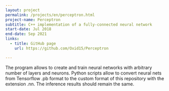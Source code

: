 ```yaml
---
layout: project
permalink: /projects/en/perceptron.html
project-name: Perceptron
subtitle: C++ implementation of a fully-connected neural network
start-date: Jul 2018
end-date: Sep 2021
links:
  - title: GitHub page
    url: https://github.com/Oxid15/Perceptron

---
```


The program allows to create and train neural networks with arbitrary number of layers and neurons. Python scripts allow to convert neural nets from Tensorflow .pb format to the custom format of this repository with the extension .nn. The inference results should remain the same.
